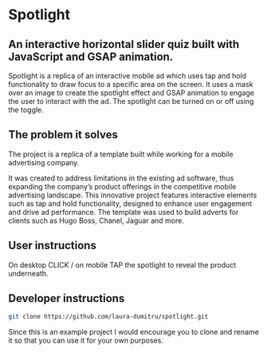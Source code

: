 # Spotlight

## An interactive horizontal slider quiz built with JavaScript and GSAP animation.

Spotlight is a replica of an interactive mobile ad which uses tap and hold functionality to draw focus to a specific area on the screen. It uses a mask over an image to create the spotlight effect and GSAP animation to engage the user to interact with the ad. The spotlight can be turned on or off using the toggle.

## The problem it solves

The project is a replica of a template built while working for a mobile advertising company.

It was created to address limitations in the existing ad software, thus expanding the company’s product offerings in the competitive mobile advertising landscape. This innovative project features interactive elements such as tap and hold functionality, designed to enhance user engagement and drive ad performance. The template was used to build adverts for clients such as Hugo Boss, Chanel, Jaguar and more.

## User instructions

On desktop CLICK / on mobile TAP the spotlight to reveal the product underneath.

## Developer instructions

```sh
git clone https://github.com/laura-dumitru/spotlight.git
```

Since this is an example project I would encourage you to clone and rename it so that you can use it for your own purposes.
